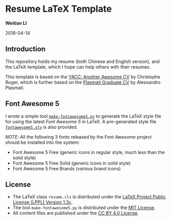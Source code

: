 Resume LaTeX Template
=====================

**Weitian LI**

2018-04-14

Introduction
------------
This repository holds my resume (both Chinese and English version),
and the LaTeX template, which I hope can help others with their resumes.

This template is based on the
[YACC: Another Awesome CV](https://github.com/darwiin/yaac-another-awesome-cv)
by Christophe Roger, which is further based on the
[Plasmati Graduate CV](https://www.latextemplates.com/template/plasmati-graduate-cv)
by Alessandro Plasmati.

Font Awesome 5
--------------
I wrote a simple tool [`make-fontawesome5.py`](fontawesome5/make-fontawesome5.py)
to generate the LaTeX style file for using the latest *Font Awesome 5* in LaTeX.
A pre-generated style file [`fontawesome5.sty`](fontawesome5/fontawesome5.sty) is
also provided.

*NOTE*: All the following 3 fonts released by the Font Awesome project should be
installed into the system:
* Font Awesome 5 Free (generic icons in regular style, much less than the solid style)
* Font Awesome 5 Free Solid (generic icons in solid style)
* Font Awesome 5 Free Brands (various brand icons)

License
-------
* The LaTeX class `resume.cls` is distributed under the
  [LaTeX Project Public License (LPPL) Version 1.3c](https://www.latex-project.org/lppl.txt).
* The tool `make-fontawesome5.py` is distributed under the
  [MIT License](https://opensource.org/licenses/MIT).
* All content files are published under the
  [CC BY 4.0 License](https://creativecommons.org/licenses/by/4.0/).
